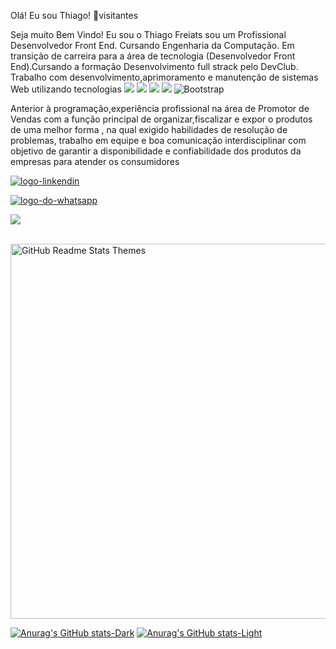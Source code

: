 Olá! Eu sou Thiago! 👋visitantes

Seja muito Bem Vindo! Eu sou o Thiago Freiats sou um Profissional Desenvolvedor Front End. Cursando Engenharia da Computação. Em transição de carreira para a área de tecnologia (Desenvolvedor Front End).Cursando a formação Desenvolvimento full strack pelo DevClub. Trabalho com desenvolvimento,aprimoramento e manutenção de sistemas Web utilizando tecnologias 
<img src="https://img.shields.io/badge/JavaScript-F7DF1E?style=for-the-badge&logo=javascript&logoColor=black"> 
<img src="https://img.shields.io/badge/Python-14354C?style=for-the-badge&logo=python&logoColor=white">
<img src="https://img.shields.io/badge/HTML5-E34F26?style=for-the-badge&logo=html5&logoColor=white">
<img src="https://img.shields.io/badge/CSS3-1572B6?style=for-the-badge&logo=css3&logoColor=white">
<img src="https://img.shields.io/badge/Bootstrap-563D7C?style=for-the-badge&logo=bootstrap&logoColor=white" alt="Bootstrap">

Anterior à programação,experiência profissional na área de Promotor de Vendas com a função principal de organizar,fiscalizar e expor o produtos de uma melhor forma , na qual exigido habilidades de resolução de problemas, trabalho em equipe e boa comunicação interdisciplinar com objetivo de garantir a disponibilidade e confiabilidade dos produtos da empresas para atender os consumidores 

 <a href="https://www.linkedin.com/in/thiago-freitas-de-oliveira"><img src="https://img.shields.io/badge/LinkedIn-0077B5?style=for-the-badge&logo=linkedin&logoColor=white" alt="logo-linkendin"></a>
 
 <a href="https://w.app/jBoEa3"><img src="https://img.shields.io/badge/WhatsApp-25D366?style=for-the-badge&logo=whatsapp&logoColor=white" alt="logo-do-whatsapp"></a>
 
<a href="https://mail.google.com/mail/u/0/#chats"><img src="https://img.shields.io/badge/Gmail-D14836?style=for-the-badge&logo=gmail&logoColor=white"></a>
<br>
<br>

<img src="https://res.cloudinary.com/anuraghazra/image/upload/v1595174536/grs-themes_l4ynja.png" alt="GitHub Readme Stats Themes" width="600px"/>

[![Anurag's GitHub stats-Dark](https://github-readme-stats.vercel.app/api?username=anuraghazra\&show_icons=true\&theme=dark#gh-dark-mode-only)](https://github.com/anuraghazra/github-readme-stats#responsive-card-theme#gh-dark-mode-only)
[![Anurag's GitHub stats-Light](https://github-readme-stats.vercel.app/api?username=anuraghazra\&show_icons=true\&theme=default#gh-light-mode-only)](https://github.com/anuraghazra/github-readme-stats#responsive-card-theme#gh-light-mode-only)
